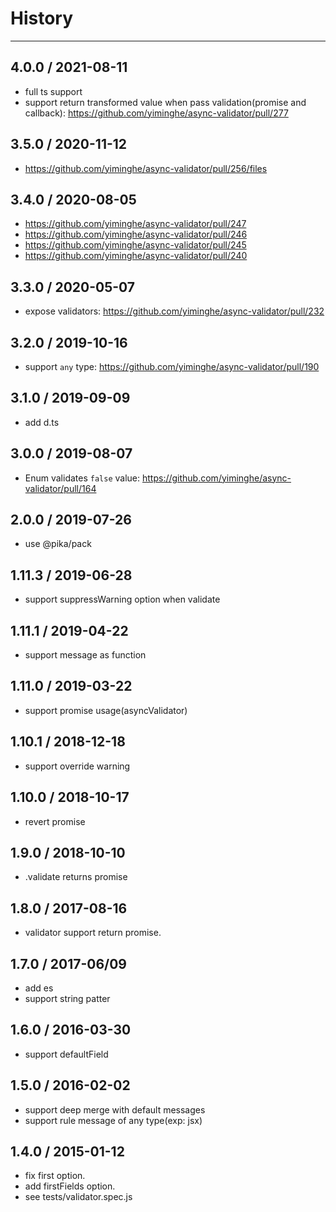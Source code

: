# History

---

## 4.0.0 / 2021-08-11

- full ts support
- support return transformed value when pass validation(promise and callback):
  https://github.com/yiminghe/async-validator/pull/277

## 3.5.0 / 2020-11-12

- https://github.com/yiminghe/async-validator/pull/256/files

## 3.4.0 / 2020-08-05

- https://github.com/yiminghe/async-validator/pull/247
- https://github.com/yiminghe/async-validator/pull/246
- https://github.com/yiminghe/async-validator/pull/245
- https://github.com/yiminghe/async-validator/pull/240

## 3.3.0 / 2020-05-07

- expose validators: https://github.com/yiminghe/async-validator/pull/232

## 3.2.0 / 2019-10-16

- support `any` type: https://github.com/yiminghe/async-validator/pull/190

## 3.1.0 / 2019-09-09

- add d.ts

## 3.0.0 / 2019-08-07

- Enum validates `false` value:
  https://github.com/yiminghe/async-validator/pull/164

## 2.0.0 / 2019-07-26

- use @pika/pack

## 1.11.3 / 2019-06-28

- support suppressWarning option when validate

## 1.11.1 / 2019-04-22

- support message as function

## 1.11.0 / 2019-03-22

- support promise usage(asyncValidator)

## 1.10.1 / 2018-12-18

- support override warning

## 1.10.0 / 2018-10-17

- revert promise

## 1.9.0 / 2018-10-10

- .validate returns promise

## 1.8.0 / 2017-08-16

- validator support return promise.

## 1.7.0 / 2017-06/09

- add es
- support string patter

## 1.6.0 / 2016-03-30

- support defaultField

## 1.5.0 / 2016-02-02

- support deep merge with default messages
- support rule message of any type(exp: jsx)

## 1.4.0 / 2015-01-12

- fix first option.
- add firstFields option.
- see tests/validator.spec.js
